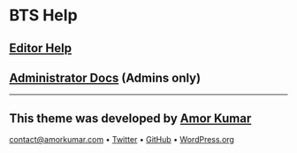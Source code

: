 # BTS Help

## [Editor Help](/wp-admin/admin.php?page=bts-docs-editors)

## [Administrator Docs](/wp-admin/admin.php?page=bts-docs-admins) (Admins only)

---

## This theme was developed by [Amor Kumar](https://itsamoreh.dev)

[contact@amorkumar.com](mailto:contact@amorkumar.com) • [Twitter](https://twitter.com/itsamoreh) • [GitHub](https://github.com/itsamoreh) • [WordPress.org](https://profiles.wordpress.org/itsamoreh/)
